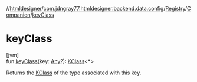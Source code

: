 //[htmldesigner](../../../../index.md)/[com.jdngray77.htmldesigner.backend.data.config](../../index.md)/[Registry](../index.md)/[Companion](index.md)/[keyClass](key-class.md)

# keyClass

[jvm]\
fun [keyClass](key-class.md)(key: [Any](https://kotlinlang.org/api/latest/jvm/stdlib/kotlin/-any/index.html)?): [KClass](https://kotlinlang.org/api/latest/jvm/stdlib/kotlin.reflect/-k-class/index.html)&lt;*&gt;

Returns the [KClass](https://kotlinlang.org/api/latest/jvm/stdlib/kotlin.reflect/-k-class/index.html) of the type associated with this key.
